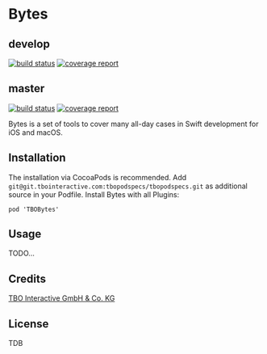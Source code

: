 # Bytes

## develop
[![build status](http://git.tbointeractive.com/chorstmann/bytes/badges/develop/build.svg)](http://git.tbointeractive.com/chorstmann/bytes/commits/develop) 
[![coverage report](http://git.tbointeractive.com/chorstmann/bytes/badges/develop/coverage.svg)](http://git.tbointeractive.com/chorstmann/bytes/commits/develop)

## master
[![build status](http://git.tbointeractive.com/chorstmann/bytes/badges/master/build.svg)](http://git.tbointeractive.com/chorstmann/bytes/commits/master)
[![coverage report](http://git.tbointeractive.com/chorstmann/bytes/badges/master/coverage.svg)](http://git.tbointeractive.com/chorstmann/bytes/commits/master)

Bytes is a set of tools to cover many all-day cases in Swift development for iOS and macOS.

## Installation
The installation via CocoaPods is recommended.
Add `git@git.tbointeractive.com:tbopodspecs/tbopodspecs.git` as additional source in your Podfile. 
Install Bytes with all Plugins:

```
pod 'TBOBytes'
```

## Usage
TODO…

## Credits
[TBO Interactive GmbH & Co. KG](http://www.tbointeractive.com)

## License
TDB